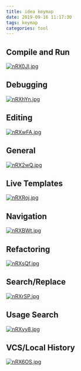 ```yaml
---
title: idea keymap
date: 2019-09-16 11:17:30
tags: keymap
categories: tool
---
```



## Compile and Run

[![nRX0JI.jpg](https://s2.ax1x.com/2019/09/16/nRX0JI.jpg)](https://imgchr.com/i/nRX0JI)

## Debugging

[![nRXhYn.jpg](https://s2.ax1x.com/2019/09/16/nRXhYn.jpg)](https://imgchr.com/i/nRXhYn)

## Editing

[![nRXwFA.jpg](https://s2.ax1x.com/2019/09/16/nRXwFA.jpg)](https://imgchr.com/i/nRXwFA)

## General

[![nRX2wQ.jpg](https://s2.ax1x.com/2019/09/16/nRX2wQ.jpg)](https://imgchr.com/i/nRX2wQ)

## Live Templates

[![nRXRoj.jpg](https://s2.ax1x.com/2019/09/16/nRXRoj.jpg)](https://imgchr.com/i/nRXRoj)

## Navigation

[![nRXBWt.jpg](https://s2.ax1x.com/2019/09/16/nRXBWt.jpg)](https://imgchr.com/i/nRXBWt)

## Refactoring

[![nRXsQf.jpg](https://s2.ax1x.com/2019/09/16/nRXsQf.jpg)](https://imgchr.com/i/nRXsQf)

## Search/Replace

[![nRXrSP.jpg](https://s2.ax1x.com/2019/09/16/nRXrSP.jpg)](https://imgchr.com/i/nRXrSP)

## Usage Search

[![nRXyy8.jpg](https://s2.ax1x.com/2019/09/16/nRXyy8.jpg)](https://imgchr.com/i/nRXyy8)

## VCS/Local History

[![nRX6OS.jpg](https://s2.ax1x.com/2019/09/16/nRX6OS.jpg)](https://imgchr.com/i/nRX6OS)

